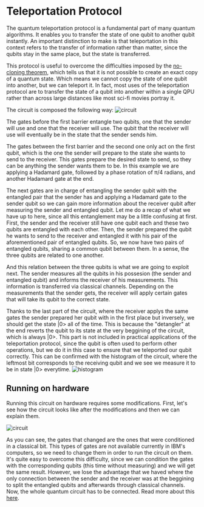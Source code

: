 # Teleportation Protocol
The quantum teleportation protocol is a fundamental part of many quantum algorithms. It enables you to transfer the state of one qubit to another qubit instantly. An important distinction to make is that teleportation in this context refers to the transfer of information rather than matter, since the qubits stay in the same place, but the state is transferred.

This protocol is useful to overcome the difficulties imposed by the [no-cloning theorem](https://en.wikipedia.org/wiki/No-cloning_theorem), which tells us that it is not possible to create an exact copy of a quantum state. Which means we cannot copy the state of one qubit into another, but we can teleport it. In fact, most uses of the teleportation protocol are to transfer the state of a qubit into another within a single QPU rather than across large distances like most sci-fi movies portray it. 

The circuit is composed the following way:
![circuit](https://user-images.githubusercontent.com/63567458/104822897-3f6d1300-5846-11eb-9d13-93d744c37ded.jpg)

The gates before the first barrier entangle two qubits, one that the sender will use and one that the receiver will use. The qubit that the receiver will use will eventually be in the state that the sender sends him.

The gates between the first barrier and the second one only act on the first qubit, which is the one the sender will prepare to the state she wants to send to the receiver. This gates prepare the desired state to send, so they can be anything the sender wants them to be. In this example we are applying a Hadamard gate, followed by a phase rotation of π/4 radians, and another Hadamard gate at the end. 

The next gates are in charge of entangling the sender qubit with the entangled pair that the sender has and applying a Hadamard gate to the sender qubit so we can gain more information about the receiver qubit after measuring the sender and entangled qubit. Let me do a recap of what we have up to here, since all this entanglement may be a little confusing at first. First, the sender and the receiver still have one qubit each and these two qubits are entangled with each other. Then, the sender prepared the qubit he wants to send to the receiver and entangled it with his pair of the aforementioned pair of entangled qubits. So, we now have two pairs of entangled qubits, sharing a common qubit between them. In a sense, the three qubits are related to one another.

And this relation between the three qubits is what we are going to exploit next. The sender measures all the qubits in his possesion (the sender and entangled qubit) and informs the receiver of his measurements. This information is transferred via classical channels. Depending on the measurements that the sender gets, the receiver will apply certain gates that will take its qubit to the correct state. 

Thanks to the last part of the circuit, where the receiver applys the same gates the sender prepared her qubit with in the first place but inversely, we should get the state |0> all of the time. This is because the "detangler" at the end reverts the qubit to its state at the very beggining of the circuit, which is always |0>. This part is not included in practical applications of the teleportation protocol, since the qubit is often used to perform other operations, but we do it in this case to ensure that we teleported our qubit correctly. This can be confirmed with the histogram of the circuit, where the leftmost bit corresponds to the receiving qubit and we see we measure it to be in state |0> everytime.
![histogram](https://user-images.githubusercontent.com/63567458/102122809-5505ac00-3e46-11eb-8f72-93bf4098fc83.jpg)

## Running on hardware
Running this circuit on hardware requires some modifications. First, let's see how the circuit looks like after the modifications and then we can explain them. 

![circuit](https://user-images.githubusercontent.com/63567458/104822939-9377f780-5846-11eb-9be3-9aef149656c5.jpg)

As you can see, the gates that changed are the ones that were conditioned in a classical bit. This types of gates are not available currently in IBM's computers, so we need to change them in order to run the circuit on them. It's quite easy to overcome this difficulty, since we can condition the gates with the corresponding qubits (this time without measuring) and we will get the same result. However, we lose the advantage that we haved where the only connection between the sender and the receiver was at the beggining to split the entangled qubits and afterwards through classical channels. Now, the whole quantum circuit has to be connected. Read more about this [here](https://qiskit.org/textbook/ch-algorithms/teleportation.html#5.-Teleportation-on-a-Real-Quantum-Computer-).
